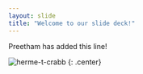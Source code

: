 ```yaml
---
layout: slide
title: "Welcome to our slide deck!"
---
```


Preetham has added this line!

![herme-t-crabb](https://octodex.github.com/images/herme-t-crabb.png)
{: .center}
